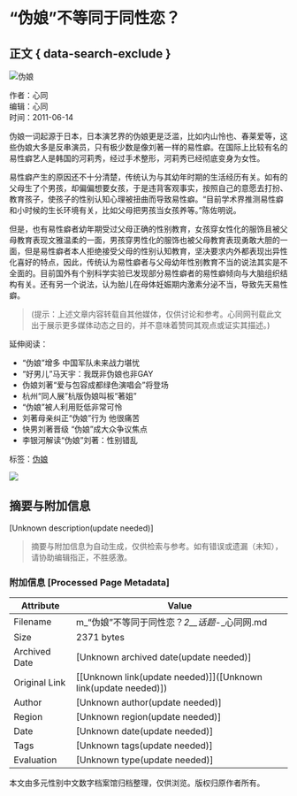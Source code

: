 # “伪娘”不等同于同性恋？

## 正文 { data-search-exclude }


![伪娘](https://www.langql.com/1314xtcom/cr640100.gif)

作者：心同  
编辑：心同  
时间：2011-06-14  

伪娘一词起源于日本，日本演艺界的伪娘更是泛滥，比如内山怜也、春莱爱等，这些伪娘大多是反串演员，只有极少数是像刘著一样的易性癖。在国际上比较有名的易性癖艺人是韩国的河莉秀，经过手术整形，河莉秀已经彻底变身为女性。

易性癖产生的原因还不十分清楚，传统认为与其幼年时期的生活经历有关。如有的父母生了个男孩，却偏偏想要女孩，于是违背客观事实，按照自己的意愿去打扮、教育孩子，使孩子的性别认知心理被扭曲而导致易性癖。“目前学术界推测易性癖和小时候的生长环境有关，比如父母把男孩当女孩养等。”陈佐明说。

但是，也有易性癖者幼年期受过父母正确的性别教育，女孩穿女性化的服饰且被父母教育表现文雅温柔的一面，男孩穿男性化的服饰也被父母教育表现勇敢大胆的一面，但是易性癖者本人拒绝接受父母的性别认知教育，坚决要求内外都表现出异性化喜好的特点，因此，传统认为易性癖者与父母幼年性别教育不当的说法其实是不全面的。目前国外有个别科学实验已发现部分易性癖者的易性癖倾向与大脑组织结构有关。还有另一个说法，认为胎儿在母体妊娠期内激素分泌不当，导致先天易性癖。

> (提示：上述文章内容转载自其他媒体，仅供讨论和参考。心同网刊载此文出于展示更多媒体动态之目的，并不意味着赞同其观点或证实其描述。)

延伸阅读：
- “伪娘”增多 中国军队未来战力堪忧
- “好男儿”马天宇：我既非伪娘也非GAY
- 伪娘刘著“爱与包容成都绿色演唱会”将登场
- 杭州“同人展”杭版伪娘叫板“著姐”
- “伪娘”被人利用贬低非常可怜
- 刘著母亲纠正“伪娘”行为 他很痛苦
- 快男刘著晋级 “伪娘”成大众争议焦点
- 李银河解读“伪娘”刘著：性别错乱

标签：[伪娘](https://www.langql.com/tags-%CE%B1%C4%EF-0.html)

![](https://www.langql.com/mcss/images/4_03.png)
<!-- tcd_original_link https://m.1314xt.com/huati/14075_2.html -->


## 摘要与附加信息

<!-- tcd_abstract -->
[Unknown description(update needed)]
<!-- tcd_abstract_end -->

> 摘要与附加信息为自动生成，仅供检索与参考。如有错误或遗漏（未知），请协助编辑指正，不胜感激。

### 附加信息 [Processed Page Metadata]

| Attribute       | Value                                  |
|-----------------|----------------------------------------|
| Filename        | m_“伪娘”不等同于同性恋？_2__话题_-_心同网.md                             |
| Size            | 2371 bytes                           |
| Archived Date   | [Unknown archived date(update needed)]                             |
| Original Link   | [[Unknown link(update needed)]]([Unknown link(update needed)])                       |
| Author          | [Unknown author(update needed)]                               |
| Region          | [Unknown region(update needed)]                               |
| Date            | [Unknown date(update needed)]                                 |
| Tags            | [Unknown tags(update needed)]                                 |
| Evaluation            | [Unknown type(update needed)]                                 |
<!-- tcd_table_end -->

本文由多元性别中文数字档案馆归档整理，仅供浏览。版权归原作者所有。
